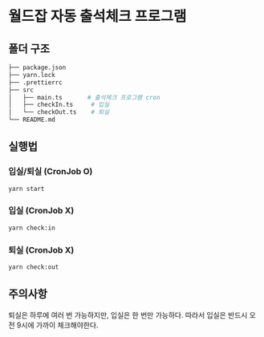 # 월드잡 자동 출석체크 프로그램

## 폴더 구조

```bash
├── package.json
├── yarn.lock
├── .prettierrc
├── src
│   ├── main.ts       # 출석체크 프로그램 cron
│   ├── checkIn.ts     # 입실
│   └── checkOut.ts    # 퇴실
└── README.md
```

## 실행법

### 입실/퇴실 (CronJob O)

```bash
yarn start
```

### 입실 (CronJob X)

```bash
yarn check:in
```

### 퇴실 (CronJob X)

```bash
yarn check:out
```

## 주의사항

퇴실은 하루에 여러 번 가능하지만, 입실은 한 번만 가능하다. 따라서 입실은 반드시 오전 9시에 가까이 체크해야한다.
